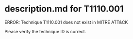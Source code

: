 # description.md for T1110.001

ERROR: Technique T1110.001 does not exist in MITRE ATT&CK

Please verify the technique ID is correct.